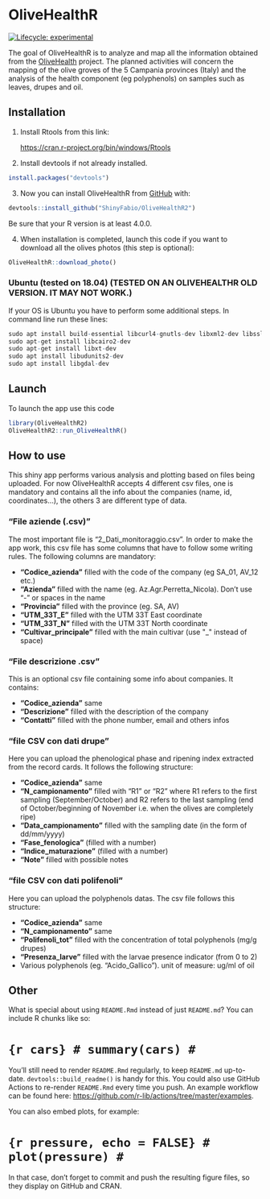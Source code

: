 
<!-- README.md is generated from README.Rmd. Please edit that file -->

# OliveHealthR

<!-- badges: start -->

[![Lifecycle:
experimental](https://img.shields.io/badge/lifecycle-experimental-orange.svg)](https://www.tidyverse.org/lifecycle/#experimental)
<!-- badges: end -->

The goal of OliveHealthR is to analyze and map all the information
obtained from the [OliveHealth](https://olivehealth.it) project. The
planned activities will concern the mapping of the olive groves of the 5
Campania provinces (Italy) and the analysis of the health component (eg
polyphenols) on samples such as leaves, drupes and oil.

## Installation

1.  Install Rtools from this link:

    <https://cran.r-project.org/bin/windows/Rtools>

2.  Install devtools if not already installed.

``` r
install.packages("devtools")
```

3.  Now you can install OliveHealthR from
    [GitHub](https://github.com/ShinyFabio/OliveHealthR2) with:

``` r
devtools::install_github("ShinyFabio/OliveHealthR2")
```

Be sure that your R version is at least 4.0.0.

4.  When installation is completed, launch this code if you want to
    download all the olives photos (this step is optional):

``` r
OliveHealthR::download_photo()
```

### Ubuntu (tested on 18.04) (TESTED ON AN OLIVEHEALTHR OLD VERSION. IT MAY NOT WORK.)

If your OS is Ubuntu you have to perform some additional steps. In
command line run these lines:

``` r
sudo apt install build-essential libcurl4-gnutls-dev libxml2-dev libssl-dev   #for {devtools} library
sudo apt-get install libcairo2-dev                                            #for {Cairo} library
sudo apt-get install libxt-dev                                                #for {Cairo} library
sudo apt install libudunits2-dev                                              #for {units} library
sudo apt install libgdal-dev                                                  #for {sf} library
```

## Launch

To launch the app use this code

``` r
library(OliveHealthR2)
OliveHealthR2::run_OliveHealthR()
```

## How to use

This shiny app performs various analysis and plotting based on files
being uploaded. For now OliveHealthR accepts 4 different csv files, one
is mandatory and contains all the info about the companies (name, id,
coordinates…), the others 3 are different type of data.

### “File aziende (.csv)”

The most important file is “2\_Dati\_monitoraggio.csv”. In order to make
the app work, this csv file has some columns that have to follow some
writing rules. The following columns are mandatory:

-   **“Codice\_azienda”** filled with the code of the company (eg
    SA\_01, AV\_12 etc.)
-   **“Azienda”** filled with the name (eg. Az.Agr.Perretta\_Nicola).
    Don’t use “-” or spaces in the name
-   **“Provincia”** filled with the province (eg. SA, AV)
-   **“UTM\_33T\_E”** filled with the UTM 33T East coordinate
-   **“UTM\_33T\_N”** filled with the UTM 33T North coordinate
-   **“Cultivar\_principale”** filled with the main cultivar (use "\_"
    instead of space)

### “File descrizione .csv”

This is an optional csv file containing some info about companies. It
contains:

-   **“Codice\_azienda”** same
-   **“Descrizione”** filled with the description of the company
-   **“Contatti”** filled with the phone number, email and others infos

### “file CSV con dati drupe”

Here you can upload the phenological phase and ripening index extracted
from the record cards. It follows the following structure:

-   **“Codice\_azienda”** same
-   **“N\_campionamento”** filled with “R1” or “R2” where R1 refers to
    the first sampling (September/October) and R2 refers to the last
    sampling (end of October/beginning of November i.e. when the olives
    are completely ripe)
-   **“Data\_campionamento”** filled with the sampling date (in the form
    of dd/mm/yyyy)
-   **“Fase\_fenologica”** (filled with a number)
-   **“Indice\_maturazione”** (filled with a number)
-   **“Note”** filled with possible notes

### “file CSV con dati polifenoli”

Here you can upload the polyphenols datas. The csv file follows this
structure:

-   **“Codice\_azienda”** same
-   **“N\_campionamento”** same
-   **“Polifenoli\_tot”** filled with the concentration of total
    polyphenols (mg/g drupes)
-   **“Presenza\_larve”** filled with the larvae presence indicator
    (from 0 to 2)
-   Various polyphenols (eg. “Acido\_Gallico”). unit of measure: ug/ml
    of oil

## Other

What is special about using `README.Rmd` instead of just `README.md`?
You can include R chunks like so:

# `{r cars} # summary(cars) #`

You’ll still need to render `README.Rmd` regularly, to keep `README.md`
up-to-date. `devtools::build_readme()` is handy for this. You could also
use GitHub Actions to re-render `README.Rmd` every time you push. An
example workflow can be found here:
<https://github.com/r-lib/actions/tree/master/examples>.

You can also embed plots, for example:

# `{r pressure, echo = FALSE} # plot(pressure) #`

In that case, don’t forget to commit and push the resulting figure
files, so they display on GitHub and CRAN.
